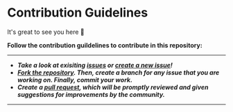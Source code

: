 # Contribution Guidelines
It's great to see you here :partying_face:

**Follow the contribution guildelines to contribute in this repository:**
___
- __*Take a look at exisiting [issues](https://github.com/bishtanuj/Data-Structures-Using-Python/issues) or [create a new issue](https://github.com/bishtanuj/Data-Structures-Using-Python/issues/new/choose)!*__
- __*[Fork the repository](https://github.com/bishtanuj/Data-Structures-Using-Python/fork). Then, create a branch for any issue that you are working on. Finally, commit your work.*__ <br>
- __*Create a [pull request](https://github.com/bishtanuj/Data-Structures-Using-Python/compare), which will be promptly reviewed and given suggestions for improvements by the community.*__

___
